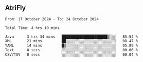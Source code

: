 ## AtriFly

<!--START_SECTION:waka-->

```txt
From: 17 October 2024 - To: 24 October 2024

Total Time: 4 hrs 10 mins

Java      3 hrs 34 mins   █████████████████████▒░░░   85.54 %
XML       21 mins         ██░░░░░░░░░░░░░░░░░░░░░░░   08.47 %
YAML      14 mins         █▒░░░░░░░░░░░░░░░░░░░░░░░   05.89 %
Text      0 secs          ░░░░░░░░░░░░░░░░░░░░░░░░░   00.06 %
CSV/TSV   0 secs          ░░░░░░░░░░░░░░░░░░░░░░░░░   00.04 %
```

<!--END_SECTION:waka-->

